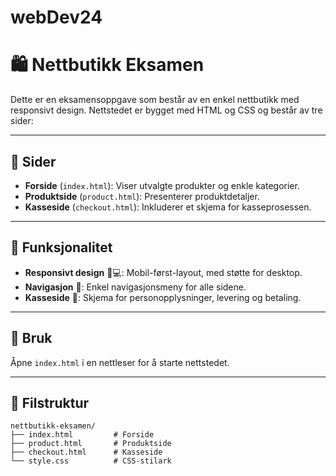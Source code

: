 # webDev24
# 🛍️ Nettbutikk Eksamen

Dette er en eksamensoppgave som består av en enkel nettbutikk med responsivt design. Nettstedet er bygget med HTML og CSS og består av tre sider:

---

## 📄 Sider

- **Forside** (`index.html`): Viser utvalgte produkter og enkle kategorier.
- **Produktside** (`product.html`): Presenterer produktdetaljer.
- **Kasseside** (`checkout.html`): Inkluderer et skjema for kasseprosessen.

---

## 🌟 Funksjonalitet

- **Responsivt design** 📱💻: Mobil-først-layout, med støtte for desktop.
- **Navigasjon** 🧭: Enkel navigasjonsmeny for alle sidene.
- **Kasseside** 🛒: Skjema for personopplysninger, levering og betaling.

---

## 🚀 Bruk

Åpne `index.html` i en nettleser for å starte nettstedet.

---

## 📂 Filstruktur

```
nettbutikk-eksamen/
├── index.html         # Forside
├── product.html       # Produktside
├── checkout.html      # Kasseside
└── style.css          # CSS-stilark
```
